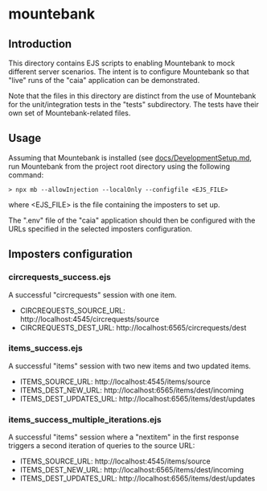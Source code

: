 # mountebank

## Introduction

This directory contains EJS scripts to enabling Mountebank to mock different
server scenarios. The intent is to configure Mountebank so that "live" runs of
the "caia" application can be demonstrated.

Note that the files in this directory are distinct from the use of Mountebank
for the unit/integration tests in the "tests" subdirectory. The tests have
their own set of Mountebank-related files.

## Usage

Assuming that Mountebank is installed (see
[docs/DevelopmentSetup.md](../docs/DevelopmentSetup.md), run Mountebank from the
project root directory using the following command:

```
> npx mb --allowInjection --localOnly --configfile <EJS_FILE>
```

where <EJS_FILE> is the file containing the imposters to set up.

The ".env" file of the "caia" application should then be configured with the
URLs specified in the selected imposters configuration. 

## Imposters configuration

### circrequests_success.ejs

A successful "circrequests" session with one item.

* CIRCREQUESTS_SOURCE_URL: http://localhost:4545/circrequests/source
* CIRCREQUESTS_DEST_URL: http://localhost:6565/circrequests/dest

### items_success.ejs

A successful "items" session with two new items and two updated items.

* ITEMS_SOURCE_URL: http://localhost:4545/items/source
* ITEMS_DEST_NEW_URL: http://localhost:6565/items/dest/incoming
* ITEMS_DEST_UPDATES_URL: http://localhost:6565/items/dest/updates

### items_success_multiple_iterations.ejs

A successful "items" session where a "nextitem" in the first response
triggers a second iteration of queries to the source URL:

* ITEMS_SOURCE_URL: http://localhost:4545/items/source
* ITEMS_DEST_NEW_URL: http://localhost:6565/items/dest/incoming
* ITEMS_DEST_UPDATES_URL: http://localhost:6565/items/dest/updates

